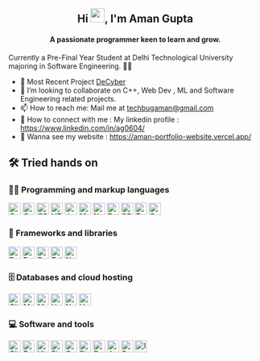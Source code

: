 <h2 align="center">Hi <img src="https://media.giphy.com/media/hvRJCLFzcasrR4ia7z/giphy.gif" width="28">, I'm Aman Gupta</h2>
<h4 align="center">A passionate programmer keen to learn and grow.</h4>

Currently a Pre-Final Year Student at Delhi Technological University majoring in Software Engineering. 👨‍🎓

- 🔭 Most Recent Project [DeCyber](https://decyber.vercel.app/)
- 👯 I’m looking to collaborate on C++, Web Dev , ML and Software Engineering related projects.
- 📫 How to reach me: Mail me at techbugaman@gmail.com
- 🧵 How to connect with me : My linkedin profile : https://www.linkedin.com/in/ag0604/
- 🤩 Wanna see my website : https://aman-portfolio-website.vercel.app/

## 🛠️ Tried hands on

### 👨‍💻 Programming and markup languages

<p>
    <img alt="C" src="https://custom-icon-badges.herokuapp.com/badge/C-03599C.svg?logo=c-in-hexagon&logoColor=white" height="24">
    <img alt="C++" src="https://custom-icon-badges.herokuapp.com/badge/C++-9C033A.svg?logo=cpp2&logoColor=white" height="24">
    <img alt="CSS" src="https://img.shields.io/badge/CSS-1572B6.svg?logo=css3&logoColor=white" height="24">
    <img alt="HTML" src="https://img.shields.io/badge/HTML-E34F26.svg?logo=html5&logoColor=white" height="24">
    <img alt="JavaScript" src="https://img.shields.io/badge/JavaScript-F7DF1E.svg?logo=javascript&logoColor=black" height="24">
    <img alt="Markdown" src="https://img.shields.io/badge/Markdown-000000.svg?logo=markdown&logoColor=white" height="24">
    <img alt="Node.js" src="https://img.shields.io/badge/Node.js-43853D.svg?logo=node.js&logoColor=white" height="24">
    <img alt="Python" src="https://img.shields.io/badge/Python-14354C.svg?logo=python&logoColor=white" height="24">
    <img alt="SQL" src="https://custom-icon-badges.herokuapp.com/badge/SQL-025E8C.svg?logo=database&logoColor=white" height="24">
    <img alt="TypeScript" src="https://img.shields.io/badge/TypeScript-blue?logo=Typescript&logoColor=black&labelColor=blue&color=blue" height="24">
    <img alt="Solidity" src="https://img.shields.io/badge/Solidity-%23363636?logo=Solidity&logoColor=%239387DC&labelColor=%232B247C&color=%232B247C" height="24">
</p>

### 🧰 Frameworks and libraries

<p>
    <img alt="Bootstrap" src="https://img.shields.io/badge/Bootstrap-7952B3.svg?logo=bootstrap&logoColor=white" height="24">
    <img alt="Express.js" src="https://img.shields.io/badge/Express.js-404d59.svg?logo=express&logoColor=white" height="24">
    <img alt="React.js" src="https://img.shields.io/badge/React-20232a.svg?logo=react&logoColor=%2361DAFB" height="24">
    <img alt="Tailwind CSS" src="https://img.shields.io/badge/Tailwind%20CSS-0B1120?logo=tailwindcss" height="24">
    <img alt="Next.js" src="https://img.shields.io/badge/NEXT%20JS-010101.svg?logo=next.js" height="24">
</p>

### 🗄️ Databases and cloud hosting

<p>
    <img alt="GitHub Pages" src="https://img.shields.io/badge/GitHub%20Pages-327FC7.svg?logo=github&logoColor=white" height="24">
    <img alt="MongoDB" src ="https://img.shields.io/badge/MongoDB-4ea94b.svg?logo=mongodb&logoColor=white" height="24">
    <img alt="MySQL" src ="https://img.shields.io/badge/MySQL-3d6e93.svg?logo=mysql&logoColor=white" height="24">
    <img alt="Heroku" src="https://img.shields.io/badge/Heroku-430098.svg?logo=heroku&logoColor=white" height="24">
    <img alt="Netlify" src="https://img.shields.io/badge/Netlify-010101.svg?logo=netlify&logoColor=white" height="24">
    <img alt="Vercel" src="https://img.shields.io/badge/Vercel-010101.svg?logo=vercel&logoColor=white" height="24">
</p>

### 💻 Software and tools

<p>
    <img alt="Git" src="https://img.shields.io/badge/Git-F05033.svg?logo=git&logoColor=white" height="24">
    <img alt="Postman" src="https://img.shields.io/badge/Postman-FF6C37?logo=postman&logoColor=white" height="24">
    <img alt="Visual Studio Code" src="https://img.shields.io/badge/Visual%20Studio%20Code-0078d7.svg?logo=visual-studio-code&logoColor=white" height="24">
    <img alt="Firebase" src="https://img.shields.io/badge/Firebase-FF6C37?logo=firebase" height="24">
    <img alt="Canva" src="https://img.shields.io/badge/Canva-%2300c4cc.svg?logo=canva&logoColor=white" height="24">
    <img alt="Figma" src="https://img.shields.io/badge/Figma-%23F24E1E.svg?logo=figma&logoColor=white" height="24">
    <img alt="Docker" src="https://img.shields.io/badge/Docker-0078d7.svg?logo=docker&logoColor=white" height="24">
    <img alt="Jupyter" src="https://img.shields.io/badge/Jupyter-FFFFFF.svg?logo=jupyter" height="24">
    <img alt="Sublime Text" src="https://img.shields.io/badge/Sublime%20Text-%234A4A4A?logo=Sublime%20Text&logoColor=%23FF9800&labelColor=%234A4A4A&color=%234A4A4A" height="24">
    <img alt="IntelliJ IDEA" src="https://img.shields.io/badge/IntelliJ%20IDEA-%23000000?logo=IntelliJ%20IDEA&logoColor=%23FFFFFF&labelColor=%23000000&color=%23000000" height="24">
</p>
